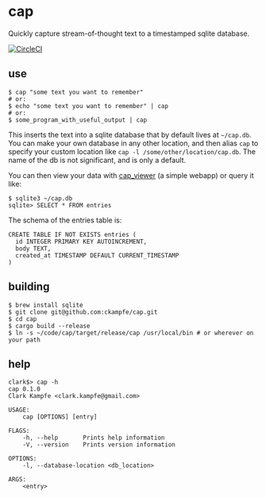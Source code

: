 cap
===

Quickly capture stream-of-thought text to a timestamped sqlite database.

[![CircleCI](https://circleci.com/gh/ckampfe/cap.svg?style=svg)](https://circleci.com/gh/ckampfe/cap)

## use

```
$ cap "some text you want to remember"
# or:
$ echo "some text you want to remember" | cap
# or:
$ some_program_with_useful_output | cap
```

This inserts the text into a sqlite database that by default lives at `~/cap.db`.
You can make your own database in any other location, and then alias `cap` to specify
your custom location like `cap -l /some/other/location/cap.db`. The name of the db is
not significant, and is only a default.


You can then view your data with [cap_viewer](https://github.com/ckampfe/cap_viewer) (a simple webapp) or
query it like:

```
$ sqlite3 ~/cap.db
sqlite> SELECT * FROM entries
```


The schema of the entries table is:

```
CREATE TABLE IF NOT EXISTS entries (
  id INTEGER PRIMARY KEY AUTOINCREMENT,
  body TEXT,
  created_at TIMESTAMP DEFAULT CURRENT_TIMESTAMP
)
```

## building

```
$ brew install sqlite
$ git clone git@github.com:ckampfe/cap.git
$ cd cap
$ cargo build --release
$ ln -s ~/code/cap/target/release/cap /usr/local/bin # or wherever on your path
```

## help

```
clark$> cap -h
cap 0.1.0
Clark Kampfe <clark.kampfe@gmail.com>

USAGE:
    cap [OPTIONS] [entry]

FLAGS:
    -h, --help       Prints help information
    -V, --version    Prints version information

OPTIONS:
    -l, --database-location <db_location>

ARGS:
    <entry>
```
